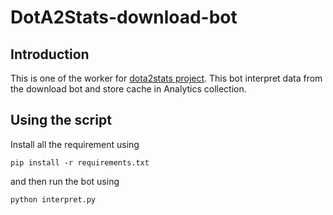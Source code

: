 # DotA2Stats-download-bot

## Introduction
This is one of the worker for [dota2stats project](https://github.com/zenyai/dota2stats). This bot interpret data from the download bot and store cache in Analytics collection.

## Using the script
Install all the requirement using

```
pip install -r requirements.txt
```

and then run the bot using

```
python interpret.py
```
